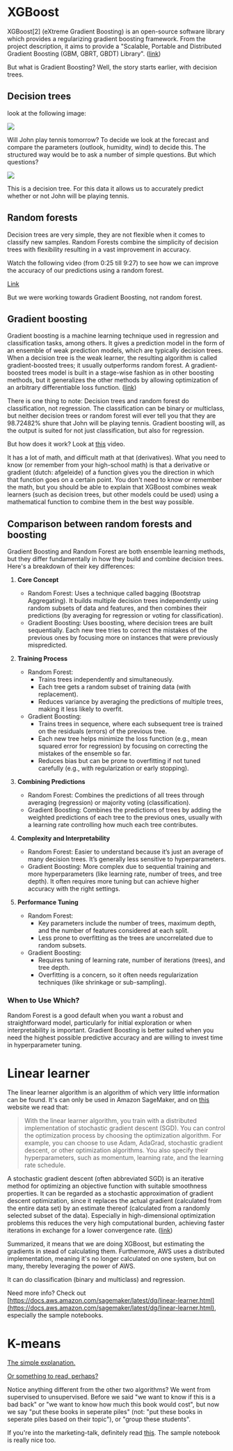 # XGBoost

XGBoost[2] (eXtreme Gradient Boosting) is an open-source software library which provides a regularizing gradient boosting framework. From the project description, it aims to provide a "Scalable, Portable and Distributed Gradient Boosting (GBM, GBRT, GBDT) Library". ([link](https://en.wikipedia.org/wiki/XGBoost))

But what is Gradient Boosting? Well, the story starts earlier, with decision trees.

## Decision trees

look at the following image:

![](files/ten1.PNG)

Will John play tennis tomorrow? To decide we look at the forecast and compare the parameters (outlook, humidity, wind) to decide this. The structured way would be to ask a number of simple questions. But which questions?

![](files/ten4.PNG)

This is a decision tree. For this data it allows us to accurately predict whether or not John will be playing tennis.

## Random forests

Decision trees are very simple, they are not flexible when it comes to classify new samples. Random Forests combine the simplicity of decision trees with flexibility resulting in a vast improvement in accuracy.

Watch the following video (from 0:25 till 9:27) to see how we can improve the accuracy of our predictions using a random forest.

[Link](https://www.youtube.com/embed/J4Wdy0Wc_xQ?start=24&end=567)

But we were working towards Gradient Boosting, not random forest.

## Gradient boosting

Gradient boosting is a machine learning technique used in regression and classification tasks, among others. It gives a prediction model in the form of an ensemble of weak prediction models, which are typically decision trees. When a decision tree is the weak learner, the resulting algorithm is called gradient-boosted trees; it usually outperforms random forest. A gradient-boosted trees model is built in a stage-wise fashion as in other boosting methods, but it generalizes the other methods by allowing optimization of an arbitrary differentiable loss function. ([link](https://en.wikipedia.org/wiki/Gradient_boosting))

There is one thing to note: Decision trees and random forest do classification, not regression. The classification can be binary or multiclass, but neither decision trees or random forest will ever tell you that they are 98.72482% shure that John will be playing tennis. Gradient boosting will, as the output is suited for not just classification, but also for regression.

But how does it work? Look at [this](https://www.youtube.com/watch?v=en2bmeB4QUo) video.

It has a lot of math, and difficult math at that (derivatives). What you need to know (or remember from your high-school math) is that a derivative or gradient (dutch: afgeleide) of a function gives you the direction in which that function goes on a certain point. You don't need to know or remember the math, but you should be able to explain that XGBoost combines weak learners (such as decision trees, but other models could be used) using a mathematical function to combine them in the best way possible.

## Comparison between random forests and boosting

Gradient Boosting and Random Forest are both ensemble learning methods, but they differ fundamentally in how they build and combine decision trees. Here's a breakdown of their key differences:

1. **Core Concept**

    * Random Forest: Uses a technique called bagging (Bootstrap Aggregating). It builds multiple decision trees independently using random subsets of data and features, and then combines their predictions (by averaging for regression or voting for classification).
    * Gradient Boosting: Uses boosting, where decision trees are built sequentially. Each new tree tries to correct the mistakes of the previous ones by focusing more on instances that were previously mispredicted.

2. **Training Process**

    * Random Forest:
        * Trains trees independently and simultaneously.
        * Each tree gets a random subset of training data (with replacement).
        * Reduces variance by averaging the predictions of multiple trees, making it less likely to overfit.
    * Gradient Boosting:
        * Trains trees in sequence, where each subsequent tree is trained on the residuals (errors) of the previous tree.
        * Each new tree helps minimize the loss function (e.g., mean squared error for regression) by focusing on correcting the mistakes of the ensemble so far.
        * Reduces bias but can be prone to overfitting if not tuned carefully (e.g., with regularization or early stopping).

3. **Combining Predictions**

    * Random Forest: Combines the predictions of all trees through averaging (regression) or majority voting (classification).
    * Gradient Boosting: Combines the predictions of trees by adding the weighted predictions of each tree to the previous ones, usually with a learning rate controlling how much each tree contributes.

4. **Complexity and Interpretability**

    * Random Forest: Easier to understand because it’s just an average of many decision trees. It’s generally less sensitive to hyperparameters.
    * Gradient Boosting: More complex due to sequential training and more hyperparameters (like learning rate, number of trees, and tree depth). It often requires more tuning but can achieve higher accuracy with the right settings.

5. **Performance Tuning**

    * Random Forest:
        * Key parameters include the number of trees, maximum depth, and the number of features considered at each split.
        * Less prone to overfitting as the trees are uncorrelated due to random subsets.
    * Gradient Boosting:
        * Requires tuning of learning rate, number of iterations (trees), and tree depth.
        * Overfitting is a concern, so it often needs regularization techniques (like shrinkage or sub-sampling).

### When to Use Which?

Random Forest is a good default when you want a robust and straightforward model, particularly for initial exploration or when interpretability is important.
Gradient Boosting is better suited when you need the highest possible predictive accuracy and are willing to invest time in hyperparameter tuning.

# Linear learner

The linear learner algorithm is an algorithm of which very little information can be found. It's can only be used in Amazon SageMaker, and on [this](https://docs.aws.amazon.com/sagemaker/latest/dg/ll_how-it-works.html) website we read that:

> With the linear learner algorithm, you train with a distributed implementation of stochastic gradient descent (SGD). You can control the optimization process by choosing the optimization algorithm. For example, you can choose to use Adam, AdaGrad, stochastic gradient descent, or other optimization algorithms. You also specify their hyperparameters, such as momentum, learning rate, and the learning rate schedule.

A stochastic gradient descent (often abbreviated SGD) is an iterative method for optimizing an objective function with suitable smoothness properties. It can be regarded as a stochastic approximation of gradient descent optimization, since it replaces the actual gradient (calculated from the entire data set) by an estimate thereof (calculated from a randomly selected subset of the data). Especially in high-dimensional optimization problems this reduces the very high computational burden, achieving faster iterations in exchange for a lower convergence rate. ([link](https://en.wikipedia.org/wiki/Stochastic_gradient_descent))

Summarized, it means that we are doing XGBoost, but estimating the gradients in stead of calculating them. Furthermore, AWS uses a distributed implementation, meaning it's no longer calculated on one system, but on many, thereby leveraging the power of AWS.

It can do classification (binary and multiclass) and regression.

Need more info? Check out [https://docs.aws.amazon.com/sagemaker/latest/dg/linear-learner.html](https://docs.aws.amazon.com/sagemaker/latest/dg/linear-learner.html), especially the sample notebooks.

# K-means

[The simple explanation.](https://www.youtube.com/watch?v=R2e3Ls9H_fc)

[Or something to read, perhaps?](https://towardsdatascience.com/k-means-a-complete-introduction-1702af9cd8c)

Notice anything different from the other two algorithms? We went from supervised to unsupervised. Before we said "we want to know if this is a bad back" or "we want to know how much this book would cost", but now we say "put these books in seperate piles" (not: "put these books in seperate piles based on their topic"), or "group these students".

If you're into the marketing-talk, definitely read [this](https://docs.aws.amazon.com/sagemaker/latest/dg/k-means.html). The sample notebook is really nice too.